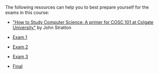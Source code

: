 The following resources can help you to best prepare yourself for the exams in this course:

 - ["How to Study Computer Science: A primer for COSC 101 at Colgate University"](howtostudy) by John Stratton <br />

 - [Exam 1](exam1)
 - [Exam 2](exam2)
 - [Exam 3](exam3)
 - [Final](final)
